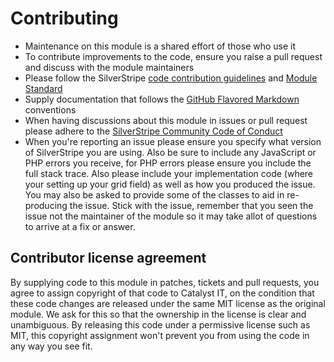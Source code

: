 # Contributing
- Maintenance on this module is a shared effort of those who use it
- To contribute improvements to the code, ensure you raise a pull request and discuss with the module maintainers
- Please follow the SilverStripe [code contribution guidelines](https://docs.silverstripe.org/en/contributing/code/) and [Module Standard](https://docs.silverstripe.org/en/developer_guides/extending/modules/#module-standard)
- Supply documentation that follows the [GitHub Flavored Markdown](https://help.github.com/articles/getting-started-with-writing-and-formatting-on-github/) conventions
- When having discussions about this module in issues or pull request please adhere to the [SilverStripe Community Code of Conduct](https://docs.silverstripe.org/en/contributing/code_of_conduct/)
- When you're reporting an issue please ensure you specify what version of SilverStripe you are using. Also be sure to include any JavaScript or PHP errors you receive, for PHP errors please ensure you include the full stack trace. Also please include your implementation code (where your setting up your grid field) as well as how you produced the issue. You may also be asked to provide some of the classes to aid in re-producing the issue. Stick with the issue, remember that you seen the issue not the maintainer of the module so it may take allot of questions to arrive at a fix or answer.

## Contributor license agreement
By supplying code to this module in patches, tickets and pull requests, you agree to assign copyright of that code to Catalyst IT, on the condition that these code changes are released under the same MIT license as the original module. We ask for this so that the ownership in the license is clear and unambiguous. By releasing this code under a permissive license such as MIT, this copyright assignment won't prevent you from using the code in any way you see fit.